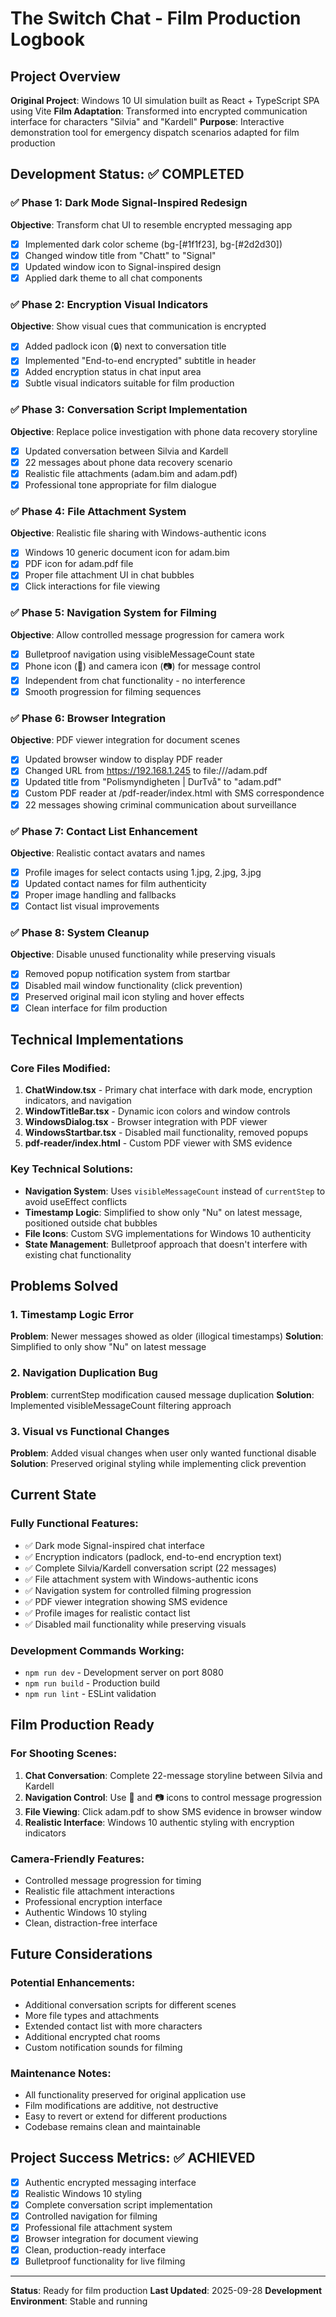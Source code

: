 # The Switch Chat - Film Production Logbook

## Project Overview

**Original Project**: Windows 10 UI simulation built as React + TypeScript SPA using Vite
**Film Adaptation**: Transformed into encrypted communication interface for characters "Silvia" and "Kardell"
**Purpose**: Interactive demonstration tool for emergency dispatch scenarios adapted for film production

## Development Status: ✅ COMPLETED

### ✅ Phase 1: Dark Mode Signal-Inspired Redesign
**Objective**: Transform chat UI to resemble encrypted messaging app
- [x] Implemented dark color scheme (bg-[#1f1f23], bg-[#2d2d30])
- [x] Changed window title from "Chatt" to "Signal"
- [x] Updated window icon to Signal-inspired design
- [x] Applied dark theme to all chat components

### ✅ Phase 2: Encryption Visual Indicators
**Objective**: Show visual cues that communication is encrypted
- [x] Added padlock icon (🔒) next to conversation title
- [x] Implemented "End-to-end encrypted" subtitle in header
- [x] Added encryption status in chat input area
- [x] Subtle visual indicators suitable for film production

### ✅ Phase 3: Conversation Script Implementation
**Objective**: Replace police investigation with phone data recovery storyline
- [x] Updated conversation between Silvia and Kardell
- [x] 22 messages about phone data recovery scenario
- [x] Realistic file attachments (adam.bim and adam.pdf)
- [x] Professional tone appropriate for film dialogue

### ✅ Phase 4: File Attachment System
**Objective**: Realistic file sharing with Windows-authentic icons
- [x] Windows 10 generic document icon for adam.bim
- [x] PDF icon for adam.pdf file
- [x] Proper file attachment UI in chat bubbles
- [x] Click interactions for file viewing

### ✅ Phase 5: Navigation System for Filming
**Objective**: Allow controlled message progression for camera work
- [x] Bulletproof navigation using visibleMessageCount state
- [x] Phone icon (📱) and camera icon (📷) for message control
- [x] Independent from chat functionality - no interference
- [x] Smooth progression for filming sequences

### ✅ Phase 6: Browser Integration
**Objective**: PDF viewer integration for document scenes
- [x] Updated browser window to display PDF reader
- [x] Changed URL from https://192.168.1.245 to file:///adam.pdf
- [x] Updated title from "Polismyndigheten | DurTvå" to "adam.pdf"
- [x] Custom PDF reader at /pdf-reader/index.html with SMS correspondence
- [x] 22 messages showing criminal communication about surveillance

### ✅ Phase 7: Contact List Enhancement
**Objective**: Realistic contact avatars and names
- [x] Profile images for select contacts using 1.jpg, 2.jpg, 3.jpg
- [x] Updated contact names for film authenticity
- [x] Proper image handling and fallbacks
- [x] Contact list visual improvements

### ✅ Phase 8: System Cleanup
**Objective**: Disable unused functionality while preserving visuals
- [x] Removed popup notification system from startbar
- [x] Disabled mail window functionality (click prevention)
- [x] Preserved original mail icon styling and hover effects
- [x] Clean interface for film production

## Technical Implementations

### Core Files Modified:
1. **ChatWindow.tsx** - Primary chat interface with dark mode, encryption indicators, and navigation
2. **WindowTitleBar.tsx** - Dynamic icon colors and window controls
3. **WindowsDialog.tsx** - Browser integration with PDF viewer
4. **WindowsStartbar.tsx** - Disabled mail functionality, removed popups
5. **pdf-reader/index.html** - Custom PDF viewer with SMS evidence

### Key Technical Solutions:
- **Navigation System**: Uses `visibleMessageCount` instead of `currentStep` to avoid useEffect conflicts
- **Timestamp Logic**: Simplified to show only "Nu" on latest message, positioned outside chat bubbles
- **File Icons**: Custom SVG implementations for Windows 10 authenticity
- **State Management**: Bulletproof approach that doesn't interfere with existing chat functionality

## Problems Solved

### 1. Timestamp Logic Error
**Problem**: Newer messages showed as older (illogical timestamps)
**Solution**: Simplified to only show "Nu" on latest message

### 2. Navigation Duplication Bug
**Problem**: currentStep modification caused message duplication
**Solution**: Implemented visibleMessageCount filtering approach

### 3. Visual vs Functional Changes
**Problem**: Added visual changes when user only wanted functional disable
**Solution**: Preserved original styling while implementing click prevention

## Current State

### Fully Functional Features:
- ✅ Dark mode Signal-inspired chat interface
- ✅ Encryption indicators (padlock, end-to-end encryption text)
- ✅ Complete Silvia/Kardell conversation script (22 messages)
- ✅ File attachment system with Windows-authentic icons
- ✅ Navigation system for controlled filming progression
- ✅ PDF viewer integration showing SMS evidence
- ✅ Profile images for realistic contact list
- ✅ Disabled mail functionality while preserving visuals

### Development Commands Working:
- `npm run dev` - Development server on port 8080
- `npm run build` - Production build
- `npm run lint` - ESLint validation

## Film Production Ready

### For Shooting Scenes:
1. **Chat Conversation**: Complete 22-message storyline between Silvia and Kardell
2. **Navigation Control**: Use 📱 and 📷 icons to control message progression
3. **File Viewing**: Click adam.pdf to show SMS evidence in browser window
4. **Realistic Interface**: Windows 10 authentic styling with encryption indicators

### Camera-Friendly Features:
- Controlled message progression for timing
- Realistic file attachment interactions
- Professional encryption interface
- Authentic Windows 10 styling
- Clean, distraction-free interface

## Future Considerations

### Potential Enhancements:
- Additional conversation scripts for different scenes
- More file types and attachments
- Extended contact list with more characters
- Additional encrypted chat rooms
- Custom notification sounds for filming

### Maintenance Notes:
- All functionality preserved for original application use
- Film modifications are additive, not destructive
- Easy to revert or extend for different productions
- Codebase remains clean and maintainable

## Project Success Metrics: ✅ ACHIEVED

- [x] Authentic encrypted messaging interface
- [x] Realistic Windows 10 styling
- [x] Complete conversation script implementation
- [x] Controlled navigation for filming
- [x] Professional file attachment system
- [x] Browser integration for document viewing
- [x] Clean, production-ready interface
- [x] Bulletproof functionality for live filming

---

**Status**: Ready for film production
**Last Updated**: 2025-09-28
**Development Environment**: Stable and running